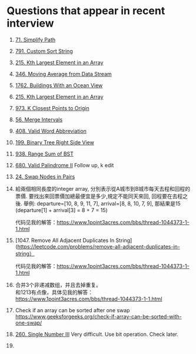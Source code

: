 # Questions that appear in recent interview
1. [71. Simplify Path](https://leetcode.com/problems/simplify-path)
2. [791. Custom Sort String](https://leetcode.com/problems/custom-sort-string/)
3. [215. Kth Largest Element in an Array](https://leetcode.com/problems/kth-largest-element-in-an-array)
4. [346. Moving Average from Data Stream](https://leetcode.com/problems/moving-average-from-data-stream)
5. [1762. Buildings With an Ocean View](https://leetcode.com/problems/buildings-with-an-ocean-view)
6. [215. Kth Largest Element in an Array](https://leetcode.com/problems/kth-largest-element-in-an-array)
7. [973. K Closest Points to Origin](https://leetcode.com/problems/k-closest-points-to-origin/)
8. [56. Merge Intervals](https://leetcode.com/problems/merge-intervals)
9. [408. Valid Word Abbreviation](https://leetcode.com/problems/valid-word-abbreviation)
10. [199. Binary Tree Right Side View](https://leetcode.com/problems/binary-tree-right-side-view)
11. [938. Range Sum of BST](https://leetcode.com/problems/range-sum-of-bst)
12. [680. Valid Palindrome II](https://leetcode.com/problems/valid-palindrome-ii/)
    Follow up, k edit
13. [24. Swap Nodes in Pairs](https://leetcode.com/problems/swap-nodes-in-pairs)
14. 給兩個相同長度的integer array, 分別表示從A城市到B城市每天去程和回程的票價. 要找出來回票價加總最便宜是多少,規定不能同天來回, 回程要在去程之後.
舉例: departure=[10, 8, 9, 11, 7], arrival=[8, 8, 10, 7, 9], 那結果是15 (departure[1] + arrival[3] = 8 + 7 = 15)

    代码见我的解答：https://www.1point3acres.com/bbs/thread-1044373-1-1.html
16. [1047. Remove All Adjacent Duplicates In String](https://leetcode.com/problems/remove-all-adjacent-duplicates-in-string）
    
    代码见我的解答：https://www.1point3acres.com/bbs/thread-1044373-1-1.html
17. 合并3个非递减数组，并且去掉重复。  
    和1213有点像，具体见我的解答：https://www.1point3acres.com/bbs/thread-1044373-1-1.html
18. Check if an array can be sorted after one swap https://www.geeksforgeeks.org/check-if-array-can-be-sorted-with-one-swap/
19. [260. Single Number III](https://leetcode.com/problems/single-number-iii/) Very difficult. Use bit operation. Check later.
19. 

